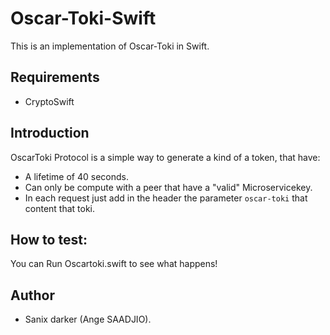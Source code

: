 # Oscar-Toki-Swift

This is an implementation of Oscar-Toki in Swift.

## Requirements

- CryptoSwift

## Introduction

OscarToki Protocol is a simple way to generate a kind of a token, that have:

- A lifetime of 40 seconds.
- Can only be compute with a peer that have a "valid" Microservicekey.
- In each request just add in the header the parameter `oscar-toki` that content that toki.

## How to test:

You can Run Oscartoki.swift to see what happens!

## Author

- Sanix darker (Ange SAADJIO).